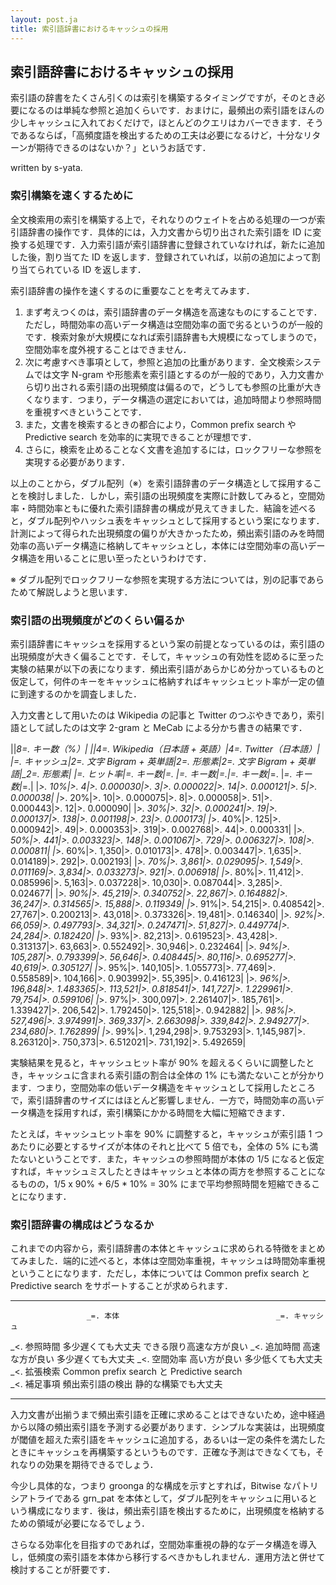 ```yaml
---
layout: post.ja
title: 索引語辞書におけるキャッシュの採用
---
```

## 索引語辞書におけるキャッシュの採用

索引語の辞書をたくさん引くのは索引を構築するタイミングですが，そのとき必要になるのは単純な参照と追加くらいです．おまけに，最頻出の索引語をほんの少しキャッシュに入れておくだけで，ほとんどのクエリはカバーできます．そうであるならば，「高頻度語を検出するための工夫は必要になるけど，十分なリターンが期待できるのはないか？」というお話です．

written by s-yata.

### 索引構築を速くするために

全文検索用の索引を構築する上で，それなりのウェイトを占める処理の一つが索引語辞書の操作です．具体的には，入力文書から切り出された索引語を
ID
に変換する処理です．入力索引語が索引語辞書に登録されていなければ，新たに追加した後，割り当てた
ID を返します．登録されていれば，以前の追加によって割り当てられている ID
を返します．

索引語辞書の操作を速くするのに重要なことを考えてみます．

1.  まず考えつくのは，索引語辞書のデータ構造を高速なものにすることです．ただし，時間効率の高いデータ構造は空間効率の面で劣るというのが一般的です．検索対象が大規模になれば索引語辞書も大規模になってしまうので，空間効率を度外視することはできません．
2.  次に考慮すべき事項として，参照と追加の比重があります．全文検索システムでは文字
    N-gram
    や形態素を索引語とするのが一般的であり，入力文書から切り出される索引語の出現頻度は偏るので，どうしても参照の比重が大きくなります．つまり，データ構造の選定においては，追加時間より参照時間を重視すべきということです．
3.  また，文書を検索するときの都合により，Common prefix search や
    Predictive search を効率的に実現できることが理想です．
4.  さらに，検索を止めることなく文書を追加するには，ロックフリーな参照を実現する必要があります．

以上のことから，ダブル配列（※）を索引語辞書のデータ構造として採用することを検討しました．しかし，索引語の出現頻度を実際に計数してみると，空間効率・時間効率ともに優れた索引語辞書の構成が見えてきました．結論を述べると，ダブル配列やハッシュ表をキャッシュとして採用するという案になります．計測によって得られた出現頻度の偏りが大きかったため，頻出索引語のみを時間効率の高いデータ構造に格納してキャッシュとし，本体には空間効率の高いデータ構造を用いることに思い至ったというわけです．

※
ダブル配列でロックフリーな参照を実現する方法については，別の記事であらためて解説しようと思います．

### 索引語の出現頻度がどのくらい偏るか

索引語辞書にキャッシュを採用するという案の前提となっているのは，索引語の出現頻度が大きく偏ることです．そして，キャッシュの有効性を認めるに至った実験の結果が以下の表になります．頻出索引語があらかじめ分かっているものと仮定して，何件のキーをキャッシュに格納すればキャッシュヒット率が一定の値に到達するのかを調査しました．

入力文書として用いたのは Wikipedia の記事と Twitter
のつぶやきであり，索引語として試したのは文字 2-gram と MeCab
による分かち書きの結果です．

||_8=. キー数（%）|
||*4=. Wikipedia（日本語 + 英語）|*4=. Twitter（日本語）|
|*=. キャッシュ|*2=. 文字 Bigram + 英単語|*2=. 形態素|*2=. 文字
Bigram + 英単語|_2=. 形態素|
|*=. ヒット率|*=. キー数|*=. |*=. キー数|*=.|*=. キー数|_=. |*=.
キー数|*=.|
|_&gt;. 10%|&gt;. 4|&gt;. 0.000030|&gt;. 3|&gt;. 0.000022|&gt;.
14|&gt;. 0.000121|&gt;. 5|&gt;. 0.000038|
|_&gt;. 20%|&gt;. 10|&gt;. 0.000075|&gt;. 8|&gt;. 0.000058|&gt;.
51|&gt;. 0.000443|&gt;. 12|&gt;. 0.000090|
|_&gt;. 30%|&gt;. 32|&gt;. 0.000241|&gt;. 19|&gt;. 0.000137|&gt;.
138|&gt;. 0.001198|&gt;. 23|&gt;. 0.000173|
|_&gt;. 40%|&gt;. 125|&gt;. 0.000942|&gt;. 49|&gt;. 0.000353|&gt;.
319|&gt;. 0.002768|&gt;. 44|&gt;. 0.000331|
|_&gt;. 50%|&gt;. 441|&gt;. 0.003323|&gt;. 148|&gt;. 0.001067|&gt;.
729|&gt;. 0.006327|&gt;. 108|&gt;. 0.000811|
|_&gt;. 60%|&gt;. 1,350|&gt;. 0.010173|&gt;. 478|&gt;. 0.003447|&gt;.
1,635|&gt;. 0.014189|&gt;. 292|&gt;. 0.002193|
|_&gt;. 70%|&gt;. 3,861|&gt;. 0.029095|&gt;. 1,549|&gt;. 0.011169|&gt;.
3,834|&gt;. 0.033273|&gt;. 921|&gt;. 0.006918|
|_&gt;. 80%|&gt;. 11,412|&gt;. 0.085996|&gt;. 5,163|&gt;.
0.037228|&gt;. 10,030|&gt;. 0.087044|&gt;. 3,285|&gt;. 0.024677|
|_&gt;. 90%|&gt;. 45,219|&gt;. 0.340752|&gt;. 22,867|&gt;.
0.164882|&gt;. 36,247|&gt;. 0.314565|&gt;. 15,888|&gt;. 0.119349|
|_&gt;. 91%|&gt;. 54,215|&gt;. 0.408542|&gt;. 27,767|&gt;.
0.200213|&gt;. 43,018|&gt;. 0.373326|&gt;. 19,481|&gt;. 0.146340|
|_&gt;. 92%|&gt;. 66,059|&gt;. 0.497793|&gt;. 34,321|&gt;.
0.247471|&gt;. 51,827|&gt;. 0.449774|&gt;. 24,284|&gt;. 0.182420|
|_&gt;. 93%|&gt;. 82,213|&gt;. 0.619523|&gt;. 43,428|&gt;.
0.313137|&gt;. 63,663|&gt;. 0.552492|&gt;. 30,946|&gt;. 0.232464|
|_&gt;. 94%|&gt;. 105,287|&gt;. 0.793399|&gt;. 56,646|&gt;.
0.408445|&gt;. 80,116|&gt;. 0.695277|&gt;. 40,619|&gt;. 0.305127|
|_&gt;. 95%|&gt;. 140,105|&gt;. 1.055773|&gt;. 77,469|&gt;.
0.558589|&gt;. 104,166|&gt;. 0.903992|&gt;. 55,395|&gt;. 0.416123|
|_&gt;. 96%|&gt;. 196,848|&gt;. 1.483365|&gt;. 113,521|&gt;.
0.818541|&gt;. 141,727|&gt;. 1.229961|&gt;. 79,754|&gt;. 0.599106|
|_&gt;. 97%|&gt;. 300,097|&gt;. 2.261407|&gt;. 185,761|&gt;.
1.339427|&gt;. 206,542|&gt;. 1.792450|&gt;. 125,518|&gt;. 0.942882|
|_&gt;. 98%|&gt;. 527,496|&gt;. 3.974991|&gt;. 369,337|&gt;.
2.663098|&gt;. 339,842|&gt;. 2.949277|&gt;. 234,680|&gt;. 1.762899|
|_&gt;. 99%|&gt;. 1,294,298|&gt;. 9.753293|&gt;. 1,145,987|&gt;.
8.263120|&gt;. 750,373|&gt;. 6.512021|&gt;. 731,192|&gt;. 5.492659|

<!-- |_>. 100%|>. 13,270,369|>. 100.000000|>. 13,868,696|>. 100.000000|>. 11,522,890|>. 100.000000|>. 13,312,167|>. 100.000000| -->
実験結果を見ると，キャッシュヒット率が 90%
を超えるくらいに調整したとき，キャッシュに含まれる索引語の割合は全体の
1%
にも満たないことが分かります．つまり，空間効率の低いデータ構造をキャッシュとして採用したところで，索引語辞書のサイズにはほとんど影響しません．一方で，時間効率の高いデータ構造を採用すれば，索引構築にかかる時間を大幅に短縮できます．

たとえば，キャッシュヒット率を 90% に調整すると，キャッシュが索引語 1
つあたりに必要とするサイズが本体のそれと比べて 5 倍でも，全体の 5%
にも満たないということです．また，キャッシュの参照時間が本体の 1/5
になると仮定すれば，キャッシュミスしたときはキャッシュと本体の両方を参照することになるものの，1/5
x 90% + 6/5 * 10% = 30% にまで平均参照時間を短縮できることになります．

### 索引語辞書の構成はどうなるか

これまでの内容から，索引語辞書の本体とキャッシュに求められる特徴をまとめてみました．端的に述べると，本体は空間効率重視，キャッシュは時間効率重視ということになります．ただし，本体については
Common prefix search と Predictive search
をサポートすることが求められます．

  ------------------ ------------------------------------------- --------------------------
                     _=. 本体                                   _=. キャッシュ
  _&lt;. 参照時間   多少遅くても大丈夫                          できる限り高速な方が良い
  _&lt;. 追加時間   高速な方が良い                              多少遅くても大丈夫
  _&lt;. 空間効率   高い方が良い                                多少低くても大丈夫
  _&lt;. 拡張検索   Common prefix search と Predictive search   
  _&lt;. 補足事項   頻出索引語の検出                            静的な構築でも大丈夫
  ------------------ ------------------------------------------- --------------------------

入力文書が出揃うまで頻出索引語を正確に求めることはできないため，途中経過から以降の頻出索引語を予測する必要があります．シンプルな実装は，出現頻度が閾値を超えた索引語をキャッシュに追加する，あるいは一定の条件を満たしたときにキャッシュを再構築するというものです．正確な予測はできなくても，それなりの効果を期待できるでしょう．

今少し具体的な，つまり groonga 的な構成を示すとすれば，Bitwise
なパトリシアトライである grn_pat
を本体として，ダブル配列をキャッシュに用いるという構成になります．後は，頻出索引語を検出するために，出現頻度を格納するための領域が必要になるでしょう．

さらなる効率化を目指すのであれば，空間効率重視の静的なデータ構造を導入し，低頻度の索引語を本体から移行するべきかもしれません．運用方法と併せて検討することが肝要です．
